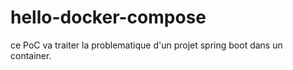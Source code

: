 # hello-docker-compose
ce PoC va traiter la problematique d'un projet spring boot dans un container.
